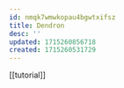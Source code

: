 ```yaml
---
id: nmqk7wmwkopau4bgwtxifsz
title: Dendron
desc: ''
updated: 1715260856718
created: 1715260531729
---
```

[[tutorial]]
